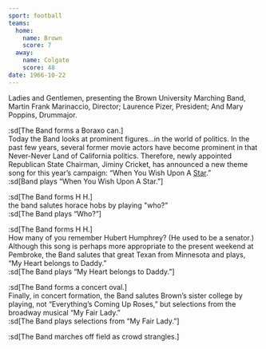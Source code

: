 ```yaml
---
sport: football
teams:
  home:
    name: Brown
    score: 7
  away:
    name: Colgate
    score: 48
date: 1966-10-22
---
```


Ladies and Gentlemen, presenting the Brown University Marching Band, Martin Frank Marinaccio, Director; Laurence Pizer, President; And Mary Poppins, Drummajor.

:sd[The Band forms a Boraxo can.]\
Today the Band looks at prominent figures…in the world of politics. In the past few years, several former movie actors have become prominent in that Never-Never Land of California politics. Therefore, newly appointed Republican State Chairman, Jiminy Cricket, has announced a new theme song for this year’s campaign: “When You Wish Upon A <u>Star</u>.”\
:sd[Band plays “When You Wish Upon A Star.”]

:sd[The Band forms H H.]\
the band salutes horace hobs by playing "who?"\
:sd[The Band plays “Who?”]

:sd[The Band forms H H.]\
How many of you remember Hubert Humphrey? (He used to be a senator.) Although this song is perhaps more appropriate to the present weekend at Pembroke, the Band salutes that great Texan from Minnesota and plays, “My Heart belongs to Daddy.”\
:sd[The Band plays “My Heart belongs to Daddy.”]

:sd[The Band forms a concert oval.]\
Finally, in concert formation, the Band salutes Brown’s sister college by playing, not “Everything’s Coming Up Roses,” but selections from the broadway musical “My Fair Lady.”\
:sd[The Band plays selections from “My Fair Lady.”]

:sd[The Band marches off field as crowd strangles.]
